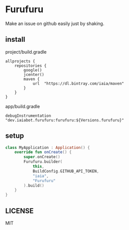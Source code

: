 # Furufuru

Make an issue on github easily just by shaking.

## install

project/build.gradle

```
allprojects {
    repositories {
        google()
        jcenter()
        maven {
            url  "https://dl.bintray.com/iaia/maven"
        }
    }
}
```

app/build.gradle

```
debugInstrumentation "dev.iaiabot.furufuru:furufuru:${Versions.furufuru}"
```

## setup

```kotlin
class MyApplication : Application() {
    override fun onCreate() {
        super.onCreate()
        Furufuru.builder(
            this,
            BuildConfig.GITHUB_API_TOKEN,
            "iaia",
            "Furufuru"
        ).build()
    }
}
```

## LICENSE

MIT
